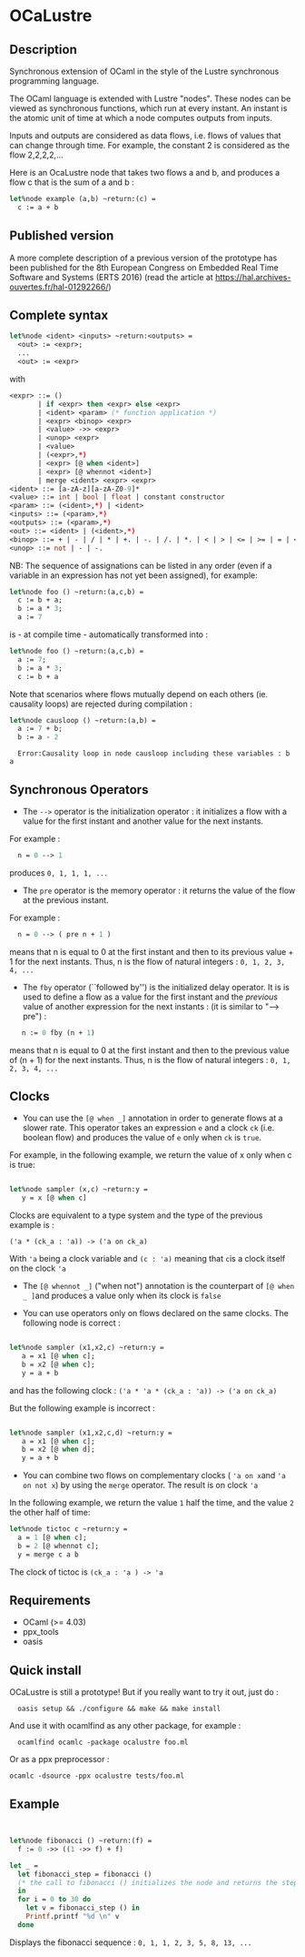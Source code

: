 # OCaLustre

## Description

Synchronous extension of OCaml in the style of the Lustre synchronous programming language.


The OCaml language is extended with Lustre "nodes". These nodes can be viewed as synchronous functions,
which run at every instant. An instant is the atomic unit of time at which a node computes outputs from inputs.

Inputs and outputs are considered as data flows, i.e. flows of values that can change through time. For example, the constant 2 is considered as the flow 2,2,2,2,...

Here is an OcaLustre node that takes two flows a and b, and produces a flow c that is the sum of a and b :

```ocaml
let%node example (a,b) ~return:(c) =
  c := a + b
```

## Published version

A more complete description of a previous version of the prototype has been published for the 8th European Congress on Embedded Real Time Software and Systems (ERTS 2016) (read the article at https://hal.archives-ouvertes.fr/hal-01292266/)


## Complete syntax

```ocaml
let%node <ident> <inputs> ~return:<outputs> =
  <out> := <expr>;
  ...
  <out> := <expr>

```
with
<br />
```ocaml
<expr> ::= ()
       | if <expr> then <expr> else <expr>
       | <ident> <param> (* function application *)
       | <expr> <binop> <expr>
       | <value> ->> <expr>
       | <unop> <expr>
       | <value>
       | (<expr>,*)
       | <expr> [@ when <ident>]
       | <expr> [@ whennot <ident>]
       | merge <ident> <expr> <expr>
<ident> ::= [a-zA-z][a-zA-Z0-9]*
<value> ::= int | bool | float | constant constructor
<param> ::= (<ident>,*) | <ident>
<inputs> ::= (<param>,*)
<outputs> ::= (<param>,*)
<out> ::= <ident> | (<ident>,*)
<binop> ::= + | - | / | * | +. | -. | /. | *. | < | > | <= | >= | = | <>
<unop> ::= not | - | -.
```
NB: The sequence of assignations can be listed in any order (even if a variable in an expression has not yet been assigned), for example:
```ocaml
let%node foo () ~return:(a,c,b) =
  c := b + a;
  b := a * 3;
  a := 7
```

is - at compile time - automatically transformed into :

```ocaml
let%node foo () ~return:(a,c,b) =
  a := 7;
  b := a * 3;
  c := b + a
```

Note that scenarios where flows mutually depend on each others (ie. causality loops) are rejected during compilation :

```ocaml
let%node causloop () ~return:(a,b) =
  a := 7 + b;
  b := a - 2
```
```
  Error:Causality loop in node causloop including these variables : b a
```

## Synchronous Operators

 - The ```-->``` operator is the initialization operator : it initializes a flow with a value for the first instant and another value for the next instants.

For example :
```ocaml
  n = 0 --> 1
```
produces `0, 1, 1, 1, ...`

- The ```pre``` operator is the memory operator : it returns the value of the flow at the previous instant.

For example :
```ocaml
  n = 0 --> ( pre n + 1 )
```
means that n is equal to 0 at the first instant and then to its previous value + 1 for the next instants. Thus, n is the flow of natural integers : `0, 1, 2, 3, 4, ...`

- The ```fby``` operator (``followed by'') is the initialized delay operator. It is is used to define a flow as a value for the first instant and the _previous_ value of another expression for the next instants :  (it is similar to "--> pre") :

```ocaml
   n := 0 fby (n + 1)
```

means that n is equal to 0 at the first instant and then to the previous value of (n + 1) for the next instants. Thus, n is the flow of natural integers : `0, 1, 2, 3, 4, ...`

## Clocks

- You can use the ```[@ when _]``` annotation in order to generate flows at a slower rate. This operator takes an expression ```e``` and a clock ```ck``` (i.e. boolean flow) and produces the value of ```e``` only when ```ck``` is ```true```.

For example, in the following example, we return the value of x only when c is true:

```ocaml

let%node sampler (x,c) ~return:y =
   y = x [@ when c]
```

Clocks are equivalent to a type system and the type of the previous example is :

```('a * (ck_a : 'a)) -> ('a on ck_a)```

With ```'a``` being a clock variable and ```(c : 'a)``` meaning that ```c```is a clock itself on the clock ```'a```


- The ```[@ whennot _]``` ("when not") annotation is the counterpart of ```[@ when _ ]```and produces a value only when its clock is ```false```

- You can use operators only on flows declared on the same clocks. The following node is correct :

```ocaml

let%node sampler (x1,x2,c) ~return:y =
   a = x1 [@ when c];
   b = x2 [@ when c];
   y = a + b
```

and has the following clock : ```('a * 'a * (ck_a : 'a)) -> ('a on ck_a) ```

But the following example is incorrect :

```ocaml

let%node sampler (x1,x2,c,d) ~return:y =
   a = x1 [@ when c];
   b = x2 [@ when d];
   y = a + b
```

- You can combine two flows on complementary clocks ( ```'a on x```and ```'a on not x```) by using the ```merge``` operator. The result is on clock ```'a```

In the following example, we return the value ```1``` half the time, and the value ```2``` the other half of time:

```ocaml
let%node tictoc c ~return:y =
  a = 1 [@ when c];
  b = 2 [@ whennot c];
  y = merge c a b
```

The clock of tictoc is ```(ck_a : 'a ) -> 'a  ```


## Requirements

- OCaml (>= 4.03)
- ppx_tools
- oasis

## Quick install

OCaLustre is still a prototype! But if you really want to try it out, just do :

```
  oasis setup && ./configure && make && make install
```

And use it with ocamlfind as any other package, for example :
```
  ocamlfind ocamlc -package ocalustre foo.ml
```

Or as a ppx preprocessor :

```
ocamlc -dsource -ppx ocalustre tests/foo.ml
```


## Example

```ocaml


let%node fibonacci () ~return:(f) =
  f := 0 ->> ((1 ->> f) + f)

let _ =
  let fibonacci_step = fibonacci ()
  (* the call to fibonacci () initializes the node and returns the step function *)
  in
  for i = 0 to 30 do
    let v = fibonacci_step () in
    Printf.printf "%d \n" v
  done

```

Displays the fibonacci sequence : `0, 1, 1, 2, 3, 5, 8, 13, ...`